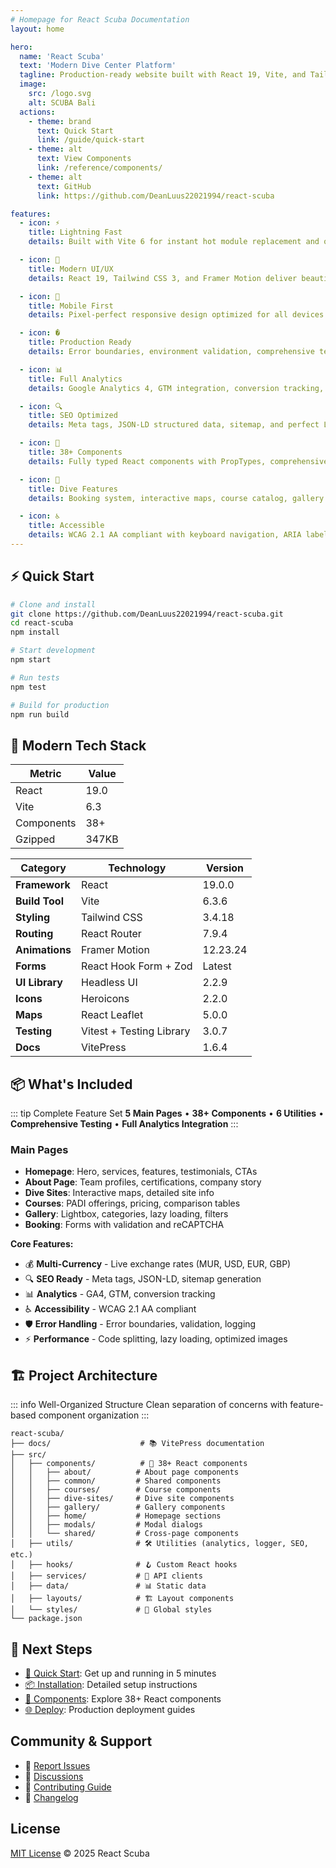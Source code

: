 ```yaml
---
# Homepage for React Scuba Documentation
layout: home

hero:
  name: 'React Scuba'
  text: 'Modern Dive Center Platform'
  tagline: Production-ready website built with React 19, Vite, and Tailwind CSS
  image:
    src: /logo.svg
    alt: SCUBA Bali
  actions:
    - theme: brand
      text: Quick Start
      link: /guide/quick-start
    - theme: alt
      text: View Components
      link: /reference/components/
    - theme: alt
      text: GitHub
      link: https://github.com/DeanLuus22021994/react-scuba

features:
  - icon: ⚡
    title: Lightning Fast
    details: Built with Vite 6 for instant hot module replacement and optimized production builds under 350KB gzipped.

  - icon: 🎨
    title: Modern UI/UX
    details: React 19, Tailwind CSS 3, and Framer Motion deliver beautiful animations and responsive design.

  - icon: 📱
    title: Mobile First
    details: Pixel-perfect responsive design optimized for all devices with touch gestures and adaptive layouts.

  - icon: �️
    title: Production Ready
    details: Error boundaries, environment validation, comprehensive testing, and battle-tested code quality.

  - icon: 📊
    title: Full Analytics
    details: Google Analytics 4, GTM integration, conversion tracking, and custom event monitoring built-in.

  - icon: 🔍
    title: SEO Optimized
    details: Meta tags, JSON-LD structured data, sitemap, and perfect Lighthouse scores out of the box.

  - icon: 🎯
    title: 38+ Components
    details: Fully typed React components with PropTypes, comprehensive docs, and live examples.

  - icon: 🌊
    title: Dive Features
    details: Booking system, interactive maps, course catalog, gallery with lightbox, and multi-currency support.

  - icon: ♿
    title: Accessible
    details: WCAG 2.1 AA compliant with keyboard navigation, ARIA labels, and screen reader support.
---
```


## ⚡ Quick Start

```bash
# Clone and install
git clone https://github.com/DeanLuus22021994/react-scuba.git
cd react-scuba
npm install

# Start development
npm start

# Run tests
npm test

# Build for production
npm run build
```

## 🎯 Modern Tech Stack

| Metric     | Value |
| ---------- | ----- |
| React      | 19.0  |
| Vite       | 6.3   |
| Components | 38+   |
| Gzipped    | 347KB |

| Category       | Technology               | Version  |
| -------------- | ------------------------ | -------- |
| **Framework**  | React                    | 19.0.0   |
| **Build Tool** | Vite                     | 6.3.6    |
| **Styling**    | Tailwind CSS             | 3.4.18   |
| **Routing**    | React Router             | 7.9.4    |
| **Animations** | Framer Motion            | 12.23.24 |
| **Forms**      | React Hook Form + Zod    | Latest   |
| **UI Library** | Headless UI              | 2.2.9    |
| **Icons**      | Heroicons                | 2.2.0    |
| **Maps**       | React Leaflet            | 5.0.0    |
| **Testing**    | Vitest + Testing Library | 3.0.7    |
| **Docs**       | VitePress                | 1.6.4    |

## 📦 What's Included

::: tip Complete Feature Set
**5 Main Pages** • **38+ Components** • **6 Utilities** • **Comprehensive Testing** • **Full Analytics Integration**
:::

### Main Pages

- **Homepage**: Hero, services, features, testimonials, CTAs
- **About Page**: Team profiles, certifications, company story
- **Dive Sites**: Interactive maps, detailed site info
- **Courses**: PADI offerings, pricing, comparison tables
- **Gallery**: Lightbox, categories, lazy loading, filters
- **Booking**: Forms with validation and reCAPTCHA

**Core Features:**

- 💰 **Multi-Currency** - Live exchange rates (MUR, USD, EUR, GBP)
- 🔍 **SEO Ready** - Meta tags, JSON-LD, sitemap generation
- 📊 **Analytics** - GA4, GTM, conversion tracking
- ♿ **Accessibility** - WCAG 2.1 AA compliant
- 🛡️ **Error Handling** - Error boundaries, validation, logging
- ⚡ **Performance** - Code splitting, lazy loading, optimized images

## 🏗️ Project Architecture

::: info Well-Organized Structure
Clean separation of concerns with feature-based component organization
:::

```text
react-scuba/
├── docs/                    # 📚 VitePress documentation
├── src/
│   ├── components/          # 🧩 38+ React components
│   │   ├── about/          # About page components
│   │   ├── common/         # Shared components
│   │   ├── courses/        # Course components
│   │   ├── dive-sites/     # Dive site components
│   │   ├── gallery/        # Gallery components
│   │   ├── home/           # Homepage sections
│   │   ├── modals/         # Modal dialogs
│   │   └── shared/         # Cross-page components
│   ├── utils/              # 🛠️ Utilities (analytics, logger, SEO, etc.)
│   ├── hooks/              # 🪝 Custom React hooks
│   ├── services/           # 🔌 API clients
│   ├── data/               # 📊 Static data
│   ├── layouts/            # 🏗️ Layout components
│   └── styles/             # 🎨 Global styles
└── package.json
```

## 🚀 Next Steps

- [🚀 Quick Start](/guide/quick-start): Get up and running in 5 minutes
- [📦 Installation](/guide/installation): Detailed setup instructions
- [🧩 Components](/reference/components/): Explore 38+ React components
- [🌐 Deploy](/deployment/): Production deployment guides

## Community & Support

- 🐛 [Report Issues](https://github.com/DeanLuus22021994/react-scuba/issues)
- 💬 [Discussions](https://github.com/DeanLuus22021994/react-scuba/discussions)
- 📖 [Contributing Guide](/contributing)
- 📝 [Changelog](/contributing/changelog)

## License

[MIT License](https://github.com/DeanLuus22021994/react-scuba/blob/main/LICENSE) © 2025 React Scuba
